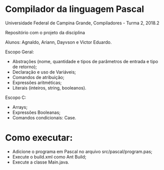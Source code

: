 # Compilador da linguagem Pascal

Universidade Federal de Campina Grande, Compiladores - Turma 2, 2018.2

Repositório com o projeto da disciplina

Alunos: Agnaldo, Ariann, Dayvson e Victor Eduardo.

Escopo Geral:
- Abstrações (nome, quantidade e tipos de parâmetros de entrada e tipo de retorno);
- Declaração e uso de Variáveis;
- Comandos de atribuição;
- Expressões aritméticas;
- Literais (inteiros, string, booleanos).

Escopo C:
- Arrays;
- Expressões Booleanas;
- Comandos condicionais: Case.

# Como executar:

- Adicione o programa em Pascal no arquivo src/pascal/program.pas;
- Execute o build.xml como Ant Build;
- Execute a classe Main.java.
